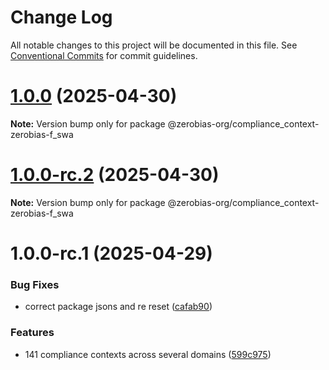 # Change Log

All notable changes to this project will be documented in this file.
See [Conventional Commits](https://conventionalcommits.org) for commit guidelines.

# [1.0.0](https://github.com/zerobias-org/compliance_context/compare/@zerobias-org/compliance_context-zerobias-f_swa@1.0.0-rc.2...@zerobias-org/compliance_context-zerobias-f_swa@1.0.0) (2025-04-30)

**Note:** Version bump only for package @zerobias-org/compliance_context-zerobias-f_swa





# [1.0.0-rc.2](https://github.com/zerobias-org/compliance_context/compare/@zerobias-org/compliance_context-zerobias-f_swa@1.0.0-rc.1...@zerobias-org/compliance_context-zerobias-f_swa@1.0.0-rc.2) (2025-04-30)

**Note:** Version bump only for package @zerobias-org/compliance_context-zerobias-f_swa





# 1.0.0-rc.1 (2025-04-29)


### Bug Fixes

* correct package jsons and re reset ([cafab90](https://github.com/zerobias-org/compliance_context/commit/cafab90b3771e45ffeefa4ea2dca415266baa99f))


### Features

* 141 compliance contexts across several domains ([599c975](https://github.com/zerobias-org/compliance_context/commit/599c975fcf3da5bbfffe4113c7f5f793e5231e68))
